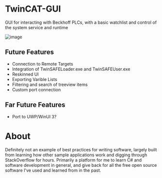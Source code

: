 # TwinCAT-GUI
GUI for interacting with Beckhoff PLCs, with a basic watchlist and control of the system service and runtime

![image](https://user-images.githubusercontent.com/43625790/154825189-2e4305af-f148-4fda-9700-64650e8444bf.png)

## Future Features
* Connection to Remote Targets
* Integration of TwinSAFELoader.exe and TwinSAFEUser.exe
* Reskinned UI
* Exporting Varible Lists
* Filtering and search of treeview items
* Custom port connection

## Far Future Features
* Port to UWP/WinUI 3?

# About
Definitely not an example of best practices for writing software, largely built from learning how other sample applications work and digging through StackOverflow for hours. 
Primarily a platform for me to learn C# and software development in general, and give back for all the free open source software I've used and learned from in the past. 



